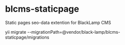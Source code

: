 # blcms-staticpage
Static pages seo-data extention for BlackLamp CMS

yii migrate --migrationPath=@vendor/black-lamp/blcms-staticpage/migrations